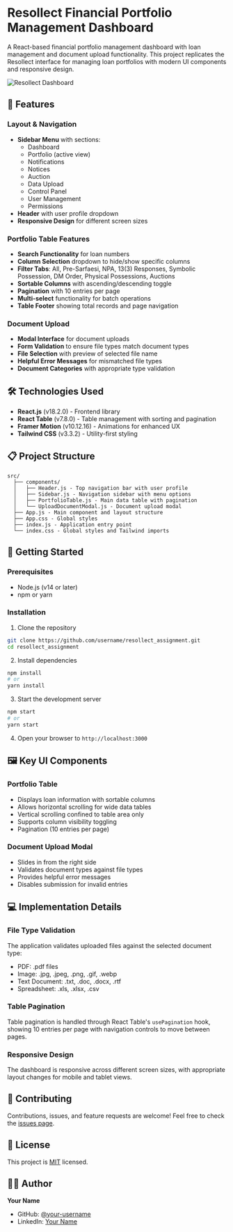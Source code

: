 # Resollect Financial Portfolio Management Dashboard

A React-based financial portfolio management dashboard with loan management and document upload functionality. This project replicates the Resollect interface for managing loan portfolios with modern UI components and responsive design.

![Resollect Dashboard](https://github.com/username/resollect_assignment/raw/main/screenshots/dashboard.png)

## 📌 Features

### Layout & Navigation
- **Sidebar Menu** with sections:
  - Dashboard
  - Portfolio (active view)
  - Notifications
  - Notices
  - Auction
  - Data Upload
  - Control Panel
  - User Management
  - Permissions
- **Header** with user profile dropdown
- **Responsive Design** for different screen sizes

### Portfolio Table Features
- **Search Functionality** for loan numbers
- **Column Selection** dropdown to hide/show specific columns
- **Filter Tabs**: All, Pre-Sarfaesi, NPA, 13(3) Responses, Symbolic Possession, DM Order, Physical Possessions, Auctions
- **Sortable Columns** with ascending/descending toggle
- **Pagination** with 10 entries per page
- **Multi-select** functionality for batch operations
- **Table Footer** showing total records and page navigation

### Document Upload
- **Modal Interface** for document uploads
- **Form Validation** to ensure file types match document types
- **File Selection** with preview of selected file name
- **Helpful Error Messages** for mismatched file types
- **Document Categories** with appropriate type validation

## 🛠️ Technologies Used

- **React.js** (v18.2.0) - Frontend library
- **React Table** (v7.8.0) - Table management with sorting and pagination
- **Framer Motion** (v10.12.16) - Animations for enhanced UX
- **Tailwind CSS** (v3.3.2) - Utility-first styling

## 📋 Project Structure

```
src/
  ├── components/
  │   ├── Header.js - Top navigation bar with user profile
  │   ├── Sidebar.js - Navigation sidebar with menu options
  │   ├── PortfolioTable.js - Main data table with pagination
  │   └── UploadDocumentModal.js - Document upload modal
  ├── App.js - Main component and layout structure
  ├── App.css - Global styles
  ├── index.js - Application entry point
  └── index.css - Global styles and Tailwind imports
```

## 🚀 Getting Started

### Prerequisites
- Node.js (v14 or later)
- npm or yarn

### Installation

1. Clone the repository
```bash
git clone https://github.com/username/resollect_assignment.git
cd resollect_assignment
```

2. Install dependencies
```bash
npm install
# or
yarn install
```

3. Start the development server
```bash
npm start
# or
yarn start
```

4. Open your browser to `http://localhost:3000`

## 🖼️ Key UI Components

### Portfolio Table
- Displays loan information with sortable columns
- Allows horizontal scrolling for wide data tables
- Vertical scrolling confined to table area only
- Supports column visibility toggling
- Pagination (10 entries per page)

### Document Upload Modal
- Slides in from the right side
- Validates document types against file types
- Provides helpful error messages
- Disables submission for invalid entries

## 💻 Implementation Details

### File Type Validation
The application validates uploaded files against the selected document type:
- PDF: .pdf files
- Image: .jpg, .jpeg, .png, .gif, .webp
- Text Document: .txt, .doc, .docx, .rtf
- Spreadsheet: .xls, .xlsx, .csv

### Table Pagination
Table pagination is handled through React Table's `usePagination` hook, showing 10 entries per page with navigation controls to move between pages.

### Responsive Design
The dashboard is responsive across different screen sizes, with appropriate layout changes for mobile and tablet views.

## 🤝 Contributing

Contributions, issues, and feature requests are welcome! Feel free to check the [issues page](https://github.com/username/resollect_assignment/issues).

## 📄 License

This project is [MIT](LICENSE) licensed.

## 👨‍💻 Author

**Your Name**

- GitHub: [@your-username](https://github.com/your-username)
- LinkedIn: [Your Name](https://linkedin.com/in/your-profile) 